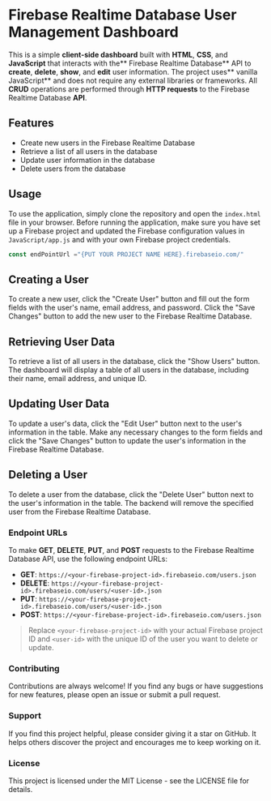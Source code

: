 # Firebase Realtime Database User Management Dashboard

This is a simple **client-side dashboard** built with **HTML**, **CSS**, and **JavaScript** that interacts with the** Firebase Realtime Database** API to **create**, **delete**, **show**, and **edit** user information. The project uses** vanilla JavaScript** and does not require any external libraries or frameworks. All **CRUD** operations are performed through **HTTP requests** to the Firebase Realtime Database **API**.


## Features
- Create new users in the Firebase Realtime Database
- Retrieve a list of all users in the database
- Update user information in the database
- Delete users from the database

## Usage
To use the application, simply clone the repository and open the `index.html` file in your browser.
Before running the application, make sure you have set up a Firebase project and updated the Firebase configuration values in `JavaScript/app.js` and  with your own Firebase project credentials.

```JavaScript
const endPointUrl ="{PUT YOUR PROJECT NAME HERE}.firebaseio.com/"
```

## Creating a User

To create a new user, click the "Create User" button and fill out the form fields with the user's name, email address, and password. Click the "Save Changes" button to add the new user to the Firebase Realtime Database.


## Retrieving User Data
To retrieve a list of all users in the database, click the "Show Users" button. The dashboard will display a table of all users in the database, including their name, email address, and unique ID.

## Updating User Data
To update a user's data, click the "Edit User" button next to the user's information in the table. Make any necessary changes to the form fields and click the "Save Changes" button to update the user's information in the Firebase Realtime Database.

## Deleting a User
To delete a user from the database, click the "Delete User" button next to the user's information in the table. The backend will remove the specified user from the Firebase Realtime Database.

### Endpoint URLs
To make **GET**, **DELETE**, **PUT**, and **POST** requests to the Firebase Realtime Database API, use the following endpoint URLs:

- **GET**: `https://<your-firebase-project-id>.firebaseio.com/users.json`
- **DELETE**: `https://<your-firebase-project-id>.firebaseio.com/users/<user-id>.json`
- **PUT**: `https://<your-firebase-project-id>.firebaseio.com/users/<user-id>.json`
- **POST**: `https://<your-firebase-project-id>.firebaseio.com/users.json`

> Replace `<your-firebase-project-id>` with your actual Firebase project ID and `<user-id>` with the unique ID of the user you want to delete or update.

### Contributing
Contributions are always welcome! If you find any bugs or have suggestions for new features, please open an issue or submit a pull request.

### Support
If you find this project helpful, please consider giving it a star on GitHub. It helps others discover the project and encourages me to keep working on it.

### License
This project is licensed under the MIT License - see the LICENSE file for details.
